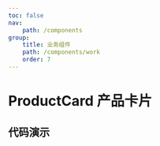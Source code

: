 ```yaml
---
toc: false
nav:
    path: /components
group:
    title: 业务组件
    path: /components/work
    order: 7
---
```


# ProductCard 产品卡片

## 代码演示
